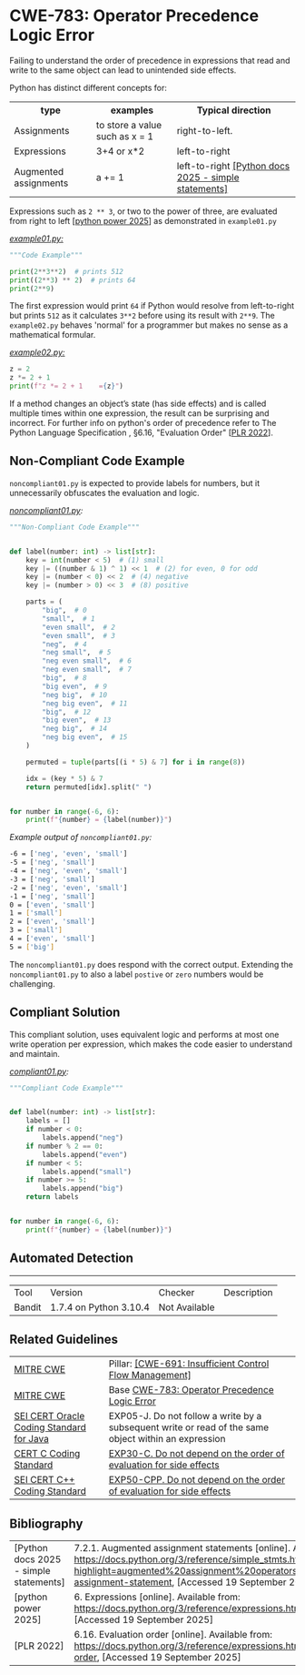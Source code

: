 # CWE-783: Operator Precedence Logic Error

Failing to understand the order of precedence in expressions that read and write to the same object can lead to unintended side effects.

Python has distinct different concepts for:

<table>
<tr>
<th>
type
</th>
<th>examples</th>
<th>Typical direction</th>
<tr>
<td>Assignments</td><td>to store a value such as x = 1</td><td>right-to-left.</td>
</tr>
<tr>
<td>Expressions</td><td>3+4 or x*2</td><td>left-to-right</td>
</tr>
<tr>
<td>Augmented assignments</td><td>a += 1</td><td>left-to-right <a href="https://docs.python.org/3/reference/simple_stmts.html?highlight=augmented%20assignment%20operators#augmented-assignment-statements">[Python docs 2025 - simple statements]</a></td>
</tr>
</table>

Expressions such as `2 ** 3`, or two to the power of three, are evaluated from right to left [[python power 2025](https://docs.python.org/3/reference/expressions.html#index-59)] as demonstrated in `example01.py`

_[example01.py:](example01.py)_

```py
"""Code Example"""

print(2**3**2)  # prints 512
print((2**3) ** 2)  # prints 64
print(2**9)

```

The first expression would print `64` if Python would resolve from left-to-right but prints `512` as it calculates `3**2` before using its result with `2**9`.
The `example02.py` behaves 'normal' for a programmer but makes no  sense as a mathematical formular.

_[example02.py:](example02.py)_

```py
z = 2
z *= 2 + 1
print(f"z *= 2 + 1    ={z}")
```

If a method changes an object’s state (has side effects) and is called multiple times within one expression, the result can be surprising and incorrect. For further info on python's order of precedence refer to The Python Language Specification , §6.16, "Evaluation Order" [[PLR 2022](https://docs.python.org/3/reference/expressions.html#evaluation-order)].

## Non-Compliant Code Example

`noncompliant01.py` is expected to provide labels for numbers, but it unnecessarily obfuscates the evaluation and logic.

_[noncompliant01.py](noncompliant01.py):_

```python
"""Non-Compliant Code Example"""


def label(number: int) -> list[str]:
    key = int(number < 5)  # (1) small
    key |= ((number & 1) ^ 1) << 1  # (2) for even, 0 for odd
    key |= (number < 0) << 2  # (4) negative
    key |= (number > 0) << 3  # (8) positive

    parts = (
        "big",  # 0
        "small",  # 1
        "even small",  # 2
        "even small",  # 3
        "neg",  # 4
        "neg small",  # 5
        "neg even small",  # 6
        "neg even small",  # 7
        "big",  # 8
        "big even",  # 9
        "neg big",  # 10
        "neg big even",  # 11
        "big",  # 12
        "big even",  # 13
        "neg big",  # 14
        "neg big even",  # 15
    )

    permuted = tuple(parts[(i * 5) & 7] for i in range(8))

    idx = (key * 5) & 7
    return permuted[idx].split(" ")


for number in range(-6, 6):
    print(f"{number} = {label(number)}")
```

_Example output of `noncompliant01.py`:_

```bash
-6 = ['neg', 'even', 'small']
-5 = ['neg', 'small']
-4 = ['neg', 'even', 'small']
-3 = ['neg', 'small']
-2 = ['neg', 'even', 'small']
-1 = ['neg', 'small']
0 = ['even', 'small']
1 = ['small']
2 = ['even', 'small']
3 = ['small']
4 = ['even', 'small']
5 = ['big']
```

The `noncompliant01.py` does respond with the correct output. Extending the `noncompliant01.py` to also a label `postive` or `zero` numbers would be challenging.

## Compliant Solution

This compliant solution, uses equivalent logic and performs at most one write operation per expression, which makes the code easier to understand and maintain.

_[compliant01.py](compliant01.py):_

```python
"""Compliant Code Example"""


def label(number: int) -> list[str]:
    labels = []
    if number < 0:
        labels.append("neg")
    if number % 2 == 0:
        labels.append("even")
    if number < 5:
        labels.append("small")
    if number >= 5:
        labels.append("big")
    return labels


for number in range(-6, 6):
    print(f"{number} = {label(number)}")

```

## Automated Detection

<table>
    <hr>
        <td>Tool</td>
        <td>Version</td>
        <td>Checker</td>
        <td>Description</td>
    </hr>
    <tr>
        <td>Bandit</td>
        <td>1.7.4 on Python 3.10.4</td>
        <td>Not Available</td>
        <td></td>
    </tr>
</table>

## Related Guidelines

<table>
    <tr>
        <td><a href="http://cwe.mitre.org/">MITRE CWE</a></td>
        <td>Pillar: <a href="https://cwe.mitre.org/data/definitions/691.html"> [CWE-691: Insufficient Control Flow Management]</a></td>
    </tr>
    <tr>
        <td><a href="http://cwe.mitre.org/">MITRE CWE</a></td>
        <td>Base <a href="https://cwe.mitre.org/data/definitions/783.html">CWE-783: Operator Precedence Logic Error</a></td>
    </tr>
    <tr>
        <td><a href="https://wiki.sei.cmu.edu/confluence/display/java/SEI+CERT+Oracle+Coding+Standard+for+Java">SEI CERT Oracle Coding Standard for Java</a></td>
    <td><a href="https://wiki.sei.cmu.edu/confluence/display/java/EXP05-J.+Do+not+follow+a+write+by+a+subsequent+write+or+read+of+the+same+object+within+an+expression"></a>EXP05-J. Do not follow a write by a subsequent write or read of the same object within an expression</td>
    </tr>
    <tr>
        <td><a href="https://www.securecoding.cert.org/confluence/display/seccode/CERT+C+Coding+Standard">CERT C Coding Standard</a></td>
        <td><a href="https://wiki.sei.cmu.edu/confluence/display/c/EXP30-C.+Do+not+depend+on+the+order+of+evaluation+for+side+effects">EXP30-C. Do not depend on the order of evaluation for side effects</a></td>
    </tr>
    <tr>
        <td><a href="https://wiki.sei.cmu.edu/confluence/pages/viewpage.action?pageId=88046682">SEI CERT C++ Coding Standard</a></td>
        <td><a href="https://wiki.sei.cmu.edu/confluence/display/cplusplus/EXP50-CPP.+Do+not+depend+on+the+order+of+evaluation+for+side+effects">EXP50-CPP. Do not depend on the order of evaluation for side effects</a></td>
    </tr>
</table>

## Bibliography

<table>
    <tr>
        <td>[Python docs 2025 - simple statements]</td>
        <td>7.2.1. Augmented assignment statements [online]. Available from: <a href="https://docs.python.org/3/reference/simple_stmts.html?highlight=augmented%20assignment%20operators#augmented-assignment-statements">https://docs.python.org/3/reference/simple_stmts.html?highlight=augmented%20assignment%20operators#augmented-assignment-statement</a>,  [Accessed 19 September 2025]</td>
    </tr>
    <tr>
        <td>[python power 2025]</td>
        <td>6. Expressions [online]. Available from: <a href="https://docs.python.org/3/reference/expressions.html#index-59">https://docs.python.org/3/reference/expressions.html#index-59</a>,  [Accessed 19 September 2025]</td>
    </tr>
    <tr>
        <td>[PLR 2022]</td>
        <td>6.16. Evaluation order [online]. Available from: <a href="https://docs.python.org/3/reference/expressions.html#evaluation-order">https://docs.python.org/3/reference/expressions.html#evaluation-order</a>,  [Accessed 19 September 2025]</td>
    </tr>
</table>
